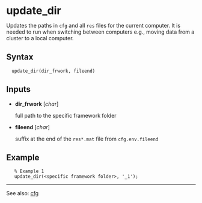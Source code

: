 <span style="font-size:2em;">__update_dir__</span>

Updates the paths in `cfg` and all `res` files for the current computer.
It is needed to run when switching between computers e.g., moving data
from a cluster to a local computer.

##  Syntax
      update_dir(dir_frwork, fileend)
    
##  Inputs
*   **dir_frwork** [*char*]
    
    full path to the specific framework folder 
    
*   **fileend** [*char*]
    
    suffix at the end of the `res*.mat` file from `cfg.env.fileend`
    
##  Example
       % Example 1
       update_dir(<specific framework folder>, '_1');
    
---
See also: [cfg](../../cfg)

